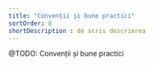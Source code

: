 ```yaml
---
title: "Convenții și bune practici"
sortOrder: 8
shortDescription : de scris descrierea
---
```


@TODO: Convenții și bune practici
